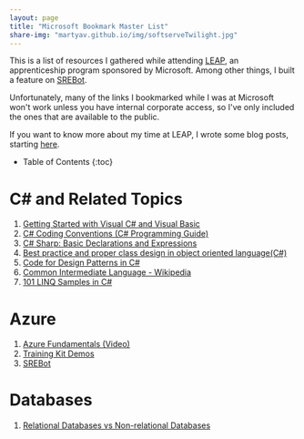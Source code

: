 ```yaml
---
layout: page
title: "Microsoft Bookmark Master List"
share-img: "martyav.github.io/img/softserveTwilight.jpg"
---
```


This is a list of resources I gathered while attending [LEAP](http://www.industryexplorers.com), an apprenticeship program sponsored by Microsoft. Among other things, I built a feature on [SREBot](https://www.usenix.org/conference/srecon17asia/program/presentation/guimaraes). 

Unfortunately, many of the links I bookmarked while I was at Microsoft won't work unless you have internal corporate access, so I've only included the ones that are available to the public. 

If you want to know more about my time at LEAP, I wrote some blog posts, starting [here](https://martyav.github.io/2018-02-28-moving-and-changing/).


* Table of Contents
{:toc}

# C# and Related Topics
1. [Getting Started with Visual C# and Visual Basic](https://msdn.microsoft.com/en-us/library/dd492171.aspx)
1. [C# Coding Conventions (C# Programming Guide)](https://docs.microsoft.com/en-us/dotnet/csharp/programming-guide/inside-a-program/coding-conventions)
1. [C# Sharp: Basic Declarations and Expressions](https://www.w3resource.com/csharp-exercises/basic/index.php)
1. [Best practice and proper class design in object oriented language(C#)](https://www.codeproject.com/Questions/232598/Best-practice-and-proper-class-design-in-object-or)
1. [Code for Design Patterns in C#](https://github.com/wwake/dpics)
1. [Common Intermediate Language - Wikipedia](https://en.wikipedia.org/wiki/Common_Intermediate_Language)
1. [101 LINQ Samples in C#](https://code.msdn.microsoft.com/101-LINQ-Samples-3fb9811b#content)

# Azure
1. [Azure Fundamentals (Video)](https://www.youtube.com/watch?v=1edLpzK92aw)
1. [Training Kit Demos](https://github.com/Azure-Readiness/MicrosoftAzureTrainingKit/tree/master/Demos)
1. [SREBot](https://www.usenix.org/conference/srecon17asia/program/presentation/guimaraes)

# Databases
1. [Relational Databases vs Non-relational Databases](http://www.jamesserra.com/archive/2015/08/relational-databases-vs-non-relational-databases/)
